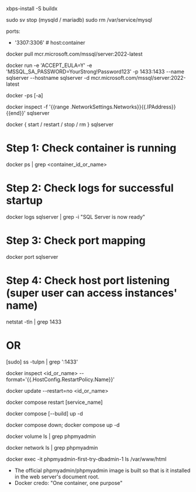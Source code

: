 [//]: # "Install modern build system used by docker"
xbps-install -S buildx

[//]: # "Disable properly a local installation or leftover docker container which might already use 3306 port"
sudo sv stop (mysqld / mariadb)
sudo rm /var/service/mysql

[//]: # "... or map to another port to avoid conflict with existing data base instance into docker-compose manifesto"
ports:
  - '3307:3306' # host:container

[//]: # "Pull the microsoft SQL server docker image"
docker pull mcr.microsoft.com/mssql/server:2022-latest

[//]: # "Run SQL Server in a container"
docker run -e 'ACCEPT_EULA=Y' -e 'MSSQL_SA_PASSWORD=YourStrong!Password123' -p 1433:1433 --name sqlserver --hostname sqlserver -d mcr.microsoft.com/mssql/server:2022-latest

[//]: # "Check all active/running containers"
docker -ps [-a]

[//]: # "Check docker network if port 1433 is not listening"
docker inspect -f '{{range .NetworkSettings.Networks}}{{.IPAddress}}{{end}}' sqlserver

[//]: # "Start / restart / stop / remove a docker container"
docker { start / restart / stop / rm } sqlserver

# Step 1: Check container is running
docker ps | grep <container_id_or_name>

# Step 2: Check logs for successful startup
docker logs sqlserver | grep -i "SQL Server is now ready"

# Step 3: Check port mapping
docker port sqlserver

# Step 4: Check host port listening (super user can access instances' name)
netstat -tln | grep 1433
# OR
[sudo] ss -tulpn | grep ':1433'

[//]: # "Check if a container is restart at system boot (may return `always`)"
docker inspect <id_or_name> --format='{{.HostConfig.RestartPolicy.Name}}'

[//]: # "Disable automatic restart without removing or stopping this container"
docker update --restart=no <id_or_name>

[//]: # "Create/start containers; re-create them if config changed"
docker compose restart [service_name]

[//]: # "Create/start containers; re-create them if config changed (images are already pre-built)"
docker compose [--build] up -d

[//]: # "Full stop and start (fresh state)"
docker compose down; docker compose up -d

[//]: # "Check if volume exists"
docker volume ls | grep phpmyadmin


[//]: # "Check if network exists"
docker network ls | grep phpmyadmin

[//]: # "Inspect the container's file structure"
docker exec -it phpmyadmin-first-try-dbadmin-1 ls /var/www/html

- The official phpmyadmin/phpmyadmin image is built so that is it installed in the web server's document root.
- Docker credo: "One container, one purpose"